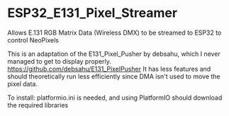 # ESP32_E131_Pixel_Streamer
Allows E.131 RGB Matrix Data (Wireless DMX) to be streamed to ESP32 to control NeoPixels

This is an adaptation of the E131_Pixel_Pusher by debsahu, which I never managed to get to display properly.
https://github.com/debsahu/E131_PixelPusher
It has less features and should theoretically run less efficiently since DMA isn't used to move the pixel data.

To install:
platformio.ini is needed, and using PlatformIO should download the required libraries
